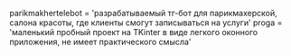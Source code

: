 parikmakhertelebot = 'разрабатываемый тг-бот для парикмахерской, салона красоты, где клиенты смогут записываться на услуги'
proga = 'маленький пробный проект на TKinter в виде легкого оконного приложения, не имеет практического смысла'
